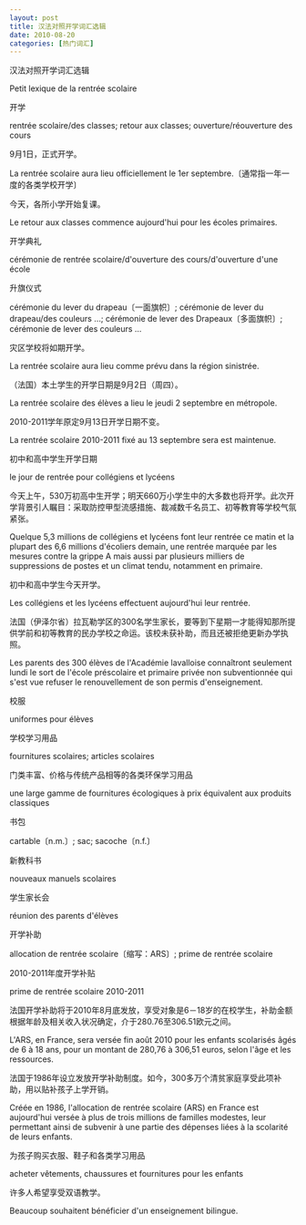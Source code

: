 ```yaml
---
layout: post
title: 汉法对照开学词汇选辑
date: 2010-08-20
categories: [热门词汇]  
---
```


汉法对照开学词汇选辑

Petit lexique de la rentrée scolaire



开学

rentrée scolaire/des classes; retour aux classes; ouverture/réouverture des cours

9月1日，正式开学。

La rentrée scolaire aura lieu officiellement le 1er septembre.〔通常指一年一度的各类学校开学〕

今天，各所小学开始复课。

Le retour aux classes commence aujourd'hui pour les écoles primaires.

开学典礼

cérémonie de rentrée scolaire/d'ouverture des cours/d'ouverture d'une école

升旗仪式

cérémonie du lever du drapeau〔一面旗帜〕; cérémonie de lever du drapeau/des couleurs …; cérémonie de lever des Drapeaux〔多面旗帜〕; cérémonie de lever des couleurs …

灾区学校将如期开学。

La rentrée scolaire aura lieu comme prévu dans la région sinistrée.

（法国）本土学生的开学日期是9月2日（周四）。

La rentrée scolaire des élèves a lieu le jeudi 2 septembre en métropole.

2010-2011学年原定9月13日开学日期不变。

La rentrée scolaire 2010-2011 fixé au 13 septembre sera est maintenue.

初中和高中学生开学日期

le jour de rentrée pour collégiens et lycéens

今天上午，530万初高中生开学；明天660万小学生中的大多数也将开学。此次开学背景引人瞩目：采取防控甲型流感措施、裁减数千名员工、初等教育等学校气氛紧张。

Quelque 5,3 millions de collégiens et lycéens font leur rentrée ce matin et la plupart des 6,6 millions d'écoliers demain, une rentrée marquée par les mesures contre la grippe A mais aussi par plusieurs milliers de suppressions de postes et un climat tendu, notamment en primaire.

初中和高中学生今天开学。

Les collégiens et les lycéens effectuent aujourd'hui leur rentrée.

法国（伊泽尔省）拉瓦勒学区的300名学生家长，要等到下星期一才能得知那所提供学前和初等教育的民办学校之命运。该校未获补助，而且还被拒绝更新办学执照。

Les parents des 300 élèves de l'Académie lavalloise connaîtront seulement lundi le sort de l'école préscolaire et primaire privée non subventionnée qui s'est vue refuser le renouvellement de son permis d'enseignement.

校服

uniformes pour élèves

学校学习用品

fournitures scolaires; articles scolaires

门类丰富、价格与传统产品相等的各类环保学习用品

une large gamme de fournitures écologiques à prix équivalent aux produits classiques

书包

cartable〔n.m.〕; sac; sacoche〔n.f.〕

新教科书

nouveaux manuels scolaires

学生家长会

réunion des parents d'élèves

开学补助

allocation de rentrée scolaire〔缩写：ARS〕; prime de rentrée scolaire

2010-2011年度开学补贴

prime de rentrée scolaire 2010-2011

法国开学补助将于2010年8月底发放，享受对象是6－18岁的在校学生，补助金额根据年龄及相关收入状况确定，介于280.76至306.51欧元之间。

L'ARS, en France, sera versée fin août 2010 pour les enfants scolarisés âgés de 6 à 18 ans, pour un montant de 280,76 à 306,51 euros, selon l'âge et les ressources.

法国于1986年设立发放开学补助制度。如今，300多万个清贫家庭享受此项补助，用以贴补孩子上学开销。

Créée en 1986, l'allocation de rentrée scolaire (ARS) en France est aujourd'hui versée à plus de trois millions de familles modestes, leur permettant ainsi de subvenir à une partie des dépenses liées à la scolarité de leurs enfants.

为孩子购买衣服、鞋子和各类学习用品

acheter vêtements, chaussures et fournitures pour les enfants

许多人希望享受双语教学。

Beaucoup souhaitent bénéficier d'un enseignement bilingue.
